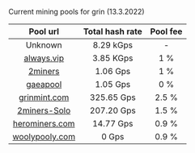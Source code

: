 Current mining pools for grin (13.3.2022)

**Pool url**|  Total hash rate |  Pool fee      
:-----:|:-----:|:-----:|
Unknown | 8.29 kGps  | -
[always.vip](http://pool.always.vip/) | 3.85 KGps| 1 %
[2miners](https://grin.2miners.com/)| 1.06  Gps| 1 %
[gaeapool](https://gaeapool.com/) | 1.05 Gps | 0 %
[grinmint.com](https://grinmint.com/) | 325.65 Gps |  2.5 %
[2miners-Solo](https://solo-grin.2miners.com/) | 207.20 Gps | 1.5 %
[herominers.com](https://grin.herominers.com/) | 14.77 Gps | 0.9 % 
[woolypooly.com](https://woolypooly.com/coin/grin) | 0 Gps | 0.9 %
